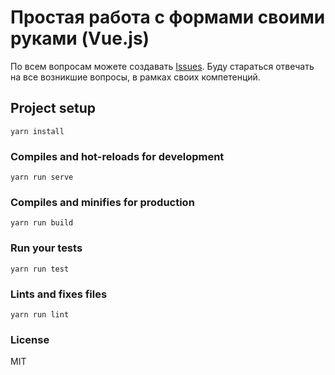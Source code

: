 # Простая работа с формами своими руками (Vue.js)
По всем вопросам можете создавать [Issues](https://github.com/Fedorrychkov/vue-simple-work-with-forms/issues). Буду стараться отвечать на все возникшие вопросы, в рамках своих компетенций.

## Project setup
```
yarn install
```

### Compiles and hot-reloads for development
```
yarn run serve
```

### Compiles and minifies for production
```
yarn run build
```

### Run your tests
```
yarn run test
```

### Lints and fixes files
```
yarn run lint
```

### License

MIT
